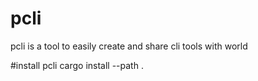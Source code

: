 # pcli
pcli is a tool to easily create and share cli tools with world

#install pcli
cargo install --path .